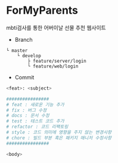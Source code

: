 # ForMyParents
mbti검사를 통한 어버이날 선물 추천 웹사이트


- Branch
```
└ master
    └ develop
        ├ feature/server/login
        └ feature/web/login
```
- Commit
``` bash
<feat>: <subject>

################
# feat : 새로운 기능 추가
# fix : 버그 수정
# docs : 문서 수정
# test : 테스트 코드 추가
# refactor : 코드 리팩토링
# style : 코드 의미에 영향을 주지 않는 변경사항
# chore : 빌드 부분 혹은 패키지 매니저 수정사항
################

<body>
``` 
